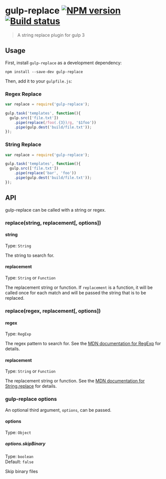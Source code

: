 # gulp-replace [![NPM version][npm-image]][npm-url] [![Build status][travis-image]][travis-url]
> A string replace plugin for gulp 3

## Usage

First, install `gulp-replace` as a development dependency:

```shell
npm install --save-dev gulp-replace
```

Then, add it to your `gulpfile.js`:

### Regex Replace
```javascript
var replace = require('gulp-replace');

gulp.task('templates', function(){
  gulp.src(['file.txt'])
    .pipe(replace(/foo(.{3})/g, '$1foo'))
    .pipe(gulp.dest('build/file.txt'));
});
```
### String Replace
```javascript
var replace = require('gulp-replace');

gulp.task('templates', function(){
  gulp.src(['file.txt'])
    .pipe(replace('bar', 'foo'))
    .pipe(gulp.dest('build/file.txt'));
});
```


## API

gulp-replace can be called with a string or regex.

### replace(string, replacement[, options])

#### string
Type: `String`

The string to search for.

#### replacement
Type: `String` or `Function`

The replacement string or function. If `replacement` is a function, it will be called once for each match and will be passed the string that is to be replaced.

### replace(regex, replacement[, options])

#### regex
Type: `RegExp`

The regex pattern to search for. See the [MDN documentation for RegExp] for details.

#### replacement
Type: `String` or `Function`

The replacement string or function. See the [MDN documentation for String.replace] for details.

### gulp-replace options

An optional third argument, `options`, can be passed.

#### options
Type: `Object`

##### options.skipBinary
Type: `boolean`  
Default: `false`

Skip binary files


[MDN documentation for RegExp]: https://developer.mozilla.org/en-US/docs/Web/JavaScript/Reference/Global_Objects/RegExp
[MDN documentation for String.replace]: https://developer.mozilla.org/en-US/docs/Web/JavaScript/Reference/Global_Objects/String/replace#Specifying_a_string_as_a_parameter

[travis-url]: http://travis-ci.org/lazd/gulp-replace
[travis-image]: https://secure.travis-ci.org/lazd/gulp-replace.svg?branch=master
[npm-url]: https://npmjs.org/package/gulp-replace
[npm-image]: https://badge.fury.io/js/gulp-replace.svg
